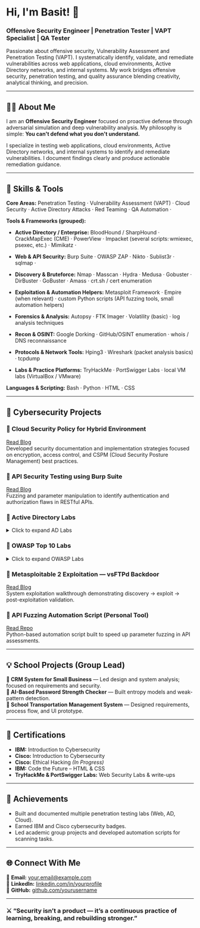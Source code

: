# Hi, I'm Basit! 👋
### Offensive Security Engineer | Penetration Tester | VAPT Specialist | QA Tester

Passionate about offensive security, Vulnerability Assessment and Penetration Testing (VAPT). I systematically identify, validate, and remediate vulnerabilities across web applications, cloud environments, Active Directory networks, and internal systems. My work bridges offensive security, penetration testing, and quality assurance blending creativity, analytical thinking, and precision.

---

## 👨‍💻 About Me
I am an **Offensive Security Engineer** focused on proactive defense through adversarial simulation and deep vulnerability analysis. My philosophy is simple: **You can't defend what you don't understand.**

I specialize in testing web applications, cloud environments, Active Directory networks, and internal systems to identify and remediate vulnerabilities. I document findings clearly and produce actionable remediation guidance.

---

## 🧠 Skills & Tools
**Core Areas:** Penetration Testing · Vulnerability Assessment (VAPT) · Cloud Security · Active Directory Attacks · Red Teaming · QA Automation · 

**Tools & Frameworks (grouped):**

- **Active Directory / Enterprise:** BloodHound / SharpHound · CrackMapExec (CME) · PowerView · Impacket (several scripts: wmiexec, psexec, etc.) · Mimikatz · 

- **Web & API Security:** Burp Suite · OWASP ZAP · Nikto · Sublist3r · sqlmap · 

- **Discovery & Bruteforce:** Nmap · Masscan · Hydra · Medusa · Gobuster · DirBuster · GoBuster · Amass · crt.sh / cert enumeration

- **Exploitation & Automation Helpers:** Metasploit Framework · Empire (when relevant) · custom Python scripts (API fuzzing tools, small automation helpers)

- **Forensics & Analysis:** Autopsy · FTK Imager · Volatility (basic) · log analysis techniques

- **Recon & OSINT:** Google Dorking · GitHub/OSINT enumeration · whois / DNS reconnaissance

- **Protocols & Network Tools:** Hping3 · Wireshark (packet analysis basics) · tcpdump

- **Labs & Practice Platforms:** TryHackMe · PortSwigger Labs · local VM labs (VirtualBox / VMware)

**Languages & Scripting:** Bash · Python · HTML · CSS

---

## 🧩 Cybersecurity Projects

### 🔹 Cloud Security Policy for Hybrid Environment
[Read Blog](https://your-blog-link-or-repo.com)  
Developed security documentation and implementation strategies focused on encryption, access control, and CSPM (Cloud Security Posture Management) best practices.

### 🔹 API Security Testing using Burp Suite
[Read Blog](https://your-blog-link-or-repo.com)  
Fuzzing and parameter manipulation to identify authentication and authorization flaws in RESTful APIs.

### 🔹 Active Directory Labs
<details>
<summary>Click to expand AD Labs</summary>

1. **[AD Enumeration Lab](https://your-blog-link-or-repo.com)**  
   Executed privilege escalation and enumeration techniques to uncover misconfigured permissions in a simulated AD network.

2. **[BloodHound Mapping](https://your-blog-link-or-repo.com)**  
   Mapping relationships and attack paths using BloodHound queries.

3. **[Kerberoast Exploitation](https://your-blog-link-or-repo.com)**  
   Identified service accounts and performed offline Kerberoasting.

4. **[Privilege Escalation via Misconfigured ACLs](https://your-blog-link-or-repo.com)**  
   Abused weak ACLs to escalate privileges from service account to domain admin.

5. **[Exploiting Misconfigured GPOs](https://your-blog-link-or-repo.com)**  
   Identified and abused writable GPOs for persistence and lateral movement.

6. **[AD Hands-on Lab — Full Report](https://your-blog-link-or-repo.com)**  
   Complete lab report: enumeration → exploitation → remediation suggestions.

</details>

### 🔹 OWASP Top 10 Labs
<details>
<summary>Click to expand OWASP Labs</summary>

1. **[Broken Access Control - GraphQL](https://your-blog-link-or-repo.com)**  
   Discovered administrative users through GraphQL introspection and privilege abuse.

2. **[SQL Injection Lab](https://your-blog-link-or-repo.com)**  
   Demonstrated blind and error-based SQLi with remediation steps.

3. **[XSS Lab](https://your-blog-link-or-repo.com)**  
   Reproduced DOM and reflected XSS vulnerabilities with mitigation.

4. **[Broken Authentication — Session Fixation](https://your-blog-link-or-repo.com)**  
   Demonstrated credential stuffing and session management weaknesses.

5. **[Insufficient Logging & Monitoring — Detection Playbook](https://your-blog-link-or-repo.com)**  
   Detection and alerting improvements for common web application attack patterns.

</details>

### 🔹 Metasploitable 2 Exploitation — vsFTPd Backdoor
[Read Blog](https://your-blog-link-or-repo.com)  
System exploitation walkthrough demonstrating discovery → exploit → post-exploitation validation.

### 🔹 API Fuzzing Automation Script (Personal Tool)
[Read Repo](https://your-repo-or-gist.com)  
Python-based automation script built to speed up parameter fuzzing in API assessments.

---

## 💡 School Projects (Group Lead)
**🔹 CRM System for Small Business** — Led design and system analysis; focused on requirements and security.  
**🔹 AI-Based Password Strength Checker** — Built entropy models and weak-pattern detection.  
**🔹 School Transportation Management System** — Designed requirements, process flow, and UI prototype.

---

## 🏅 Certifications
- **IBM:** Introduction to Cybersecurity  
- **Cisco:** Introduction to Cybersecurity  
- **Cisco:** Ethical Hacking *(In Progress)*  
- **IBM:** Code the Future – HTML & CSS  
- **TryHackMe & PortSwigger Labs:** Web Security Labs & write-ups

---

## 🚀 Achievements
- Built and documented multiple penetration testing labs (Web, AD, Cloud).  
- Earned IBM and Cisco cybersecurity badges.  
- Led academic group projects and developed automation scripts for scanning tasks.

---

## 🌐 Connect With Me
📧 **Email:** your.email@example.com  
💼 **LinkedIn:** [linkedin.com/in/yourprofile](https://linkedin.com/in/yourprofile)  
🧠 **GitHub:** [github.com/yourusername](https://github.com/yourusername)

---

### ⚔️ “Security isn’t a product — it’s a continuous practice of learning, breaking, and rebuilding stronger.”
